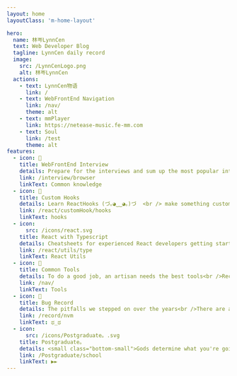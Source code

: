 ```yaml
---
layout: home
layoutClass: 'm-home-layout'

hero:
  name: 林岑LynnCen
  text: Web Developer Blog
  tagline: LynnCen daily record
  image:
    src: /LynnCenLogo.png
    alt: 林岑LynnCen
  actions:
    - text: LynnCen物语
      link: /
    - text: WebFrontEnd Navigation
      link: /nav/
      theme: alt
    - text: mmPlayer
      link: https://netease-music.fe-mm.com
    - text: Soul
      link: /test
      theme: alt
features:
  - icon: 📖
    title: WebFrontEnd Interview
    details: Prepare for the interviews and sum up the most popular interview problems for front-end Web development, full-stack. <small> ( ͡° ͜ʖ ͡°)  </small><br />
    link: /interview/browser
    linkText: Common knowledge
  - icon: 📘
    title: Custom Hooks
    details: Learn ReactHooks (づ｡◕‿‿◕｡)づ  <br /> make something customizing hooks 🚀
    link: /react/customHook/hooks
    linkText: hooks
  - icon:
      src: /icons/react.svg
    title: React with Typescript
    details: Cheatsheets for experienced React developers getting started with TypeScript</small><br /> Incredible magic o_o ....
    link: /react/utils/type
    linkText: React Utils
  - icon: 🧰
    title: Common Tools
    details: To do a good job, an artisan needs the best tools<br />Record software, plug-ins, extensions, etc. used in development and daily use
    link: /nav/
    linkText: Tools
  - icon: 🐞
    title: Bug Record
    details: The pitfalls we stepped on over the years<br />There are always some questions that surprise you
    link: /record/nvm
    linkText: ಥ_ಥ
  - icon:
      src: /icons/Postgraduate。.svg
    title: Postgraduate。
    details: <small class="bottom-small">Gods determine what you're going to be</small>
    link: /Postgraduate/school
    linkText: ▶►
---
```


<style>
/*爱的魔力转圈圈*/
.m-home-layout .image-src:hover {
  transform: translate(-50%, -50%) rotate(666turn);
  transition: transform 59s 1s cubic-bezier(0.3, 0, 0.8, 1);
}

.m-home-layout .details small {
  opacity: 0.8;
}

.m-home-layout .bottom-small {
  display: block;
  margin-top: 2em;
  text-align: right;
}
</style>
